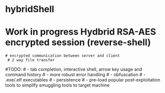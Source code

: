 # hybridShell

# Work in progress Hydbrid RSA-AES encrypted session (reverse-shell)
    # encrypted communication between server and client
     # 2 way file transfer
  
#TODO: 
    # - tab completion, interactive shell, arrow key usage and command history
    # - more robust error handling
    # - obfuscation
    # - .exe/.elf executables
    # - persistence
    # - pre-load popular post-exploitation tools to simplify smuggling tools to target machine
